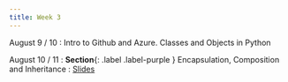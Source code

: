 ```yaml
---
title: Week 3
---
```


August 9 / 10
: Intro to Github and Azure. Classes and Objects in Python

August 10 / 11
: **Section**{: .label .label-purple } Encapsulation, Composition and Inheritance
  : [Slides](https://uninorte-my.sharepoint.com/:p:/g/personal/jposada_uninorte_edu_co/EfPG5OVJt21MhrLCxMxFGb0BSnkunIDGUCEc7wOlUqpC-g?e=8RJTIR)
